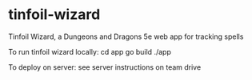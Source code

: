 # tinfoil-wizard
Tinfoil Wizard, a Dungeons and Dragons 5e web app for tracking spells

To run tinfoil wizard locally:
    cd app
    go build
    ./app

To deploy on server:
    see server instructions on team drive

